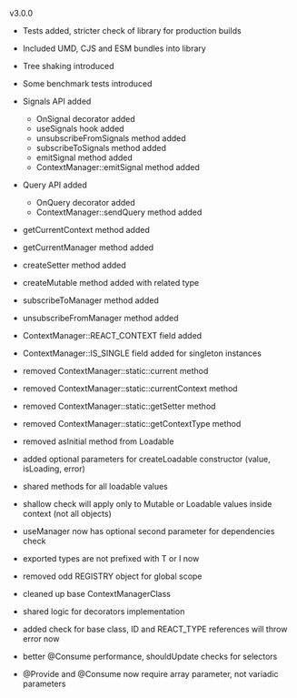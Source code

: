 v3.0.0
  - Tests added, stricter check of library for production builds
  - Included UMD, CJS and ESM bundles into library
  - Tree shaking introduced
  - Some benchmark tests introduced

  - Signals API added
    - OnSignal decorator added
    - useSignals hook added
    - unsubscribeFromSignals method added
    - subscribeToSignals method added 
    - emitSignal  method added
    - ContextManager::emitSignal method added
   
  - Query API added
    - OnQuery decorator added
    - ContextManager::sendQuery method added
    
  - getCurrentContext method added
  - getCurrentManager method added
  - createSetter method added
  - createMutable method added with related type
  - subscribeToManager method added
  - unsubscribeFromManager method added
  - ContextManager::REACT_CONTEXT field added
  - ContextManager::IS_SINGLE field added for singleton instances

  - removed ContextManager::static::current method
  - removed ContextManager::static::currentContext method
  - removed ContextManager::static::getSetter method
  - removed ContextManager::static::getContextType method

  - removed asInitial method from Loadable
  - added optional parameters for createLoadable constructor (value, isLoading, error)
  - shared methods for all loadable values
  - shallow check will apply only to Mutable or Loadable values inside context (not all objects)
  - useManager now has optional second parameter for dependencies check
  - exported types are not prefixed with T or I now
 
  - removed odd REGISTRY object for global scope
  - cleaned up base ContextManagerClass
  - shared logic for decorators implementation
  - added check for base class, ID and REACT_TYPE references will throw error now
  - better @Consume performance, shouldUpdate checks for selectors
  - @Provide and @Consume now require array parameter, not variadic parameters
